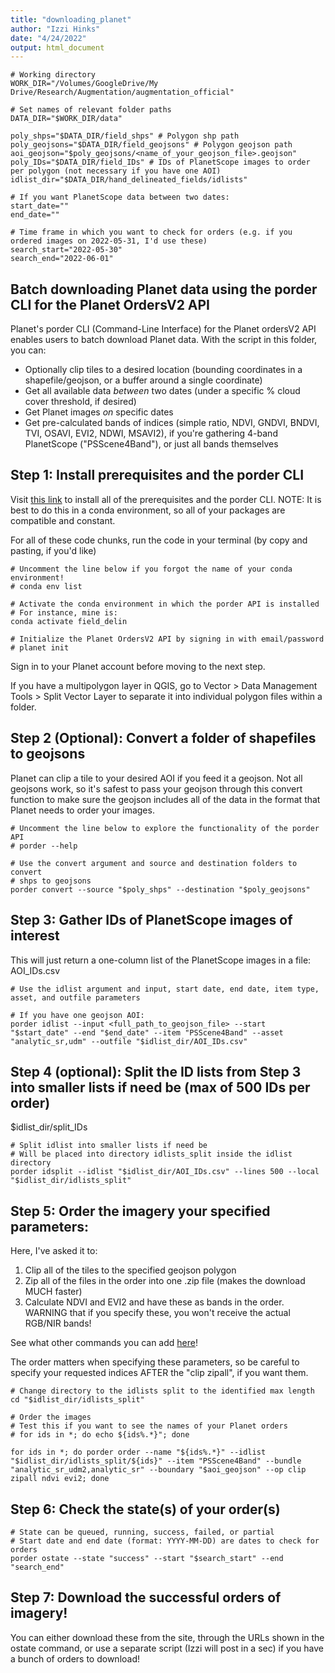 ```yaml
---
title: "downloading_planet"
author: "Izzi Hinks"
date: "4/24/2022"
output: html_document
---
```


```{bash setup}
# Working directory
WORK_DIR="/Volumes/GoogleDrive/My Drive/Research/Augmentation/augmentation_official"

# Set names of relevant folder paths
DATA_DIR="$WORK_DIR/data"

poly_shps="$DATA_DIR/field_shps" # Polygon shp path
poly_geojsons="$DATA_DIR/field_geojsons" # Polygon geojson path
aoi_geojson="$poly_geojsons/<name_of_your_geojson_file>.geojson"
poly_IDs="$DATA_DIR/field_IDs" # IDs of PlanetScope images to order per polygon (not necessary if you have one AOI)
idlist_dir="$DATA_DIR/hand_delineated_fields/idlists"

# If you want PlanetScope data between two dates: 
start_date=""
end_date=""

# Time frame in which you want to check for orders (e.g. if you ordered images on 2022-05-31, I'd use these)
search_start="2022-05-30"
search_end="2022-06-01"
```

## Batch downloading Planet data using the porder CLI for the Planet OrdersV2 API

Planet's porder CLI (Command-Line Interface) for the Planet ordersV2 API enables users to batch download Planet data. With the script in this folder, you can: 
- Optionally clip tiles to a desired location (bounding coordinates in a shapefile/geojson, or a buffer around a single coordinate)
- Get all available data _between_ two dates (under a specific % cloud cover threshold, if desired)
- Get Planet images _on_ specific dates
- Get pre-calculated bands of indices (simple ratio, NDVI, GNDVI, BNDVI, TVI, OSAVI, EVI2, NDWI, MSAVI2), if you're gathering 4-band PlanetScope ("PSScene4Band"), or just all bands themselves

## Step 1: Install prerequisites and the porder CLI
Visit [this link](https://github.com/tyson-swetnam/porder#prerequisites) to install all of the prerequisites and the porder CLI.
NOTE: It is best to do this in a conda environment, so all of your packages are compatible and constant.

For all of these code chunks, run the code in your terminal (by copy and pasting, if you'd like)

```{bash logging_in}
# Uncomment the line below if you forgot the name of your conda environment!
# conda env list

# Activate the conda environment in which the porder API is installed
# For instance, mine is: 
conda activate field_delin

# Initialize the Planet OrdersV2 API by signing in with email/password
# planet init
```

Sign in to your Planet account before moving to the next step. 

If you have a multipolygon layer in QGIS, go to Vector > Data Management Tools > Split Vector Layer to separate it into individual polygon files within a folder.

## Step 2 (Optional): Convert a folder of shapefiles to geojsons

Planet can clip a tile to your desired AOI if you feed it a geojson. Not all geojsons work, so it's safest to pass your geojson through this convert function to make sure the geojson includes all of the data in the format that Planet needs to order your images.

```{bash convert}
# Uncomment the line below to explore the functionality of the porder API
# porder --help

# Use the convert argument and source and destination folders to convert
# shps to geojsons
porder convert --source "$poly_shps" --destination "$poly_geojsons"
```

## Step 3: Gather IDs of PlanetScope images of interest

This will just return a one-column list of the PlanetScope images in a file: AOI_IDs.csv

```{bash get_IDs}
# Use the idlist argument and input, start date, end date, item type, asset, and outfile parameters

# If you have one geojson AOI: 
porder idlist --input <full_path_to_geojson_file> --start "$start_date" --end "$end_date" --item "PSScene4Band" --asset "analytic_sr,udm" --outfile "$idlist_dir/AOI_IDs.csv"
```

## Step 4 (optional): Split the ID lists from Step 3 into smaller lists if need be (max of 500 IDs per order)
$idlist_dir/split_IDs
```{bash idsplit}
# Split idlist into smaller lists if need be
# Will be placed into directory idlists_split inside the idlist directory
porder idsplit --idlist "$idlist_dir/AOI_IDs.csv" --lines 500 --local "$idlist_dir/idlists_split"
```

## Step 5: Order the imagery your specified parameters: 
Here, I've asked it to: 
1. Clip all of the tiles to the specified geojson polygon
2. Zip all of the files in the order into one .zip file (makes the download MUCH faster)
3. Calculate NDVI and EVI2 and have these as bands in the order. WARNING that if you specify these, you won't receive the actual RGB/NIR bands!

See what other commands you can add [here](https://samapriya.github.io/projects/porder/#order)!

The order matters when specifying these parameters, so be careful to specify your requested indices AFTER the "clip zipall", if you want them.

```{bash order}
# Change directory to the idlists split to the identified max length
cd "$idlist_dir/idlists_split"

# Order the images
# Test this if you want to see the names of your Planet orders
# for ids in *; do echo ${ids%.*}"; done

for ids in *; do porder order --name "${ids%.*}" --idlist "$idlist_dir/idlists_split/${ids}" --item "PSScene4Band" --bundle "analytic_sr_udm2,analytic_sr" --boundary "$aoi_geojson" --op clip zipall ndvi evi2; done
```

## Step 6: Check the state(s) of your order(s)
```{bash check_status}
# State can be queued, running, success, failed, or partial
# Start date and end date (format: YYYY-MM-DD) are dates to check for orders
porder ostate --state "success" --start "$search_start" --end "search_end"
```

## Step 7: Download the successful orders of imagery!
You can either download these from the site, through the URLs shown in the ostate command, or use a separate script (Izzi will post in a sec) if you have a bunch of orders to download!
